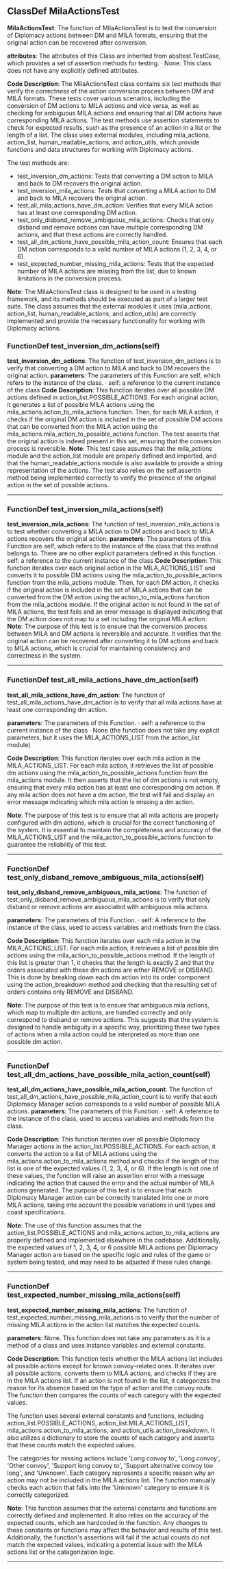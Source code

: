 ## ClassDef MilaActionsTest
**MilaActionsTest**: The function of MilaActionsTest is to test the conversion of Diplomacy actions between DM and MILA formats, ensuring that the original action can be recovered after conversion.

**attributes**: The attributes of this Class are inherited from absltest.TestCase, which provides a set of assertion methods for testing. 
· None: This class does not have any explicitly defined attributes.

**Code Description**: The MilaActionsTest class contains six test methods that verify the correctness of the action conversion process between DM and MILA formats. These tests cover various scenarios, including the conversion of DM actions to MILA actions and vice versa, as well as checking for ambiguous MILA actions and ensuring that all DM actions have corresponding MILA actions. The test methods use assertion statements to check for expected results, such as the presence of an action in a list or the length of a list. The class uses external modules, including mila_actions, action_list, human_readable_actions, and action_utils, which provide functions and data structures for working with Diplomacy actions.

The test methods are: 
- test_inversion_dm_actions: Tests that converting a DM action to MILA and back to DM recovers the original action.
- test_inversion_mila_actions: Tests that converting a MILA action to DM and back to MILA recovers the original action.
- test_all_mila_actions_have_dm_action: Verifies that every MILA action has at least one corresponding DM action.
- test_only_disband_remove_ambiguous_mila_actions: Checks that only disband and remove actions can have multiple corresponding DM actions, and that these actions are correctly handled.
- test_all_dm_actions_have_possible_mila_action_count: Ensures that each DM action corresponds to a valid number of MILA actions (1, 2, 3, 4, or 6).
- test_expected_number_missing_mila_actions: Tests that the expected number of MILA actions are missing from the list, due to known limitations in the conversion process.

**Note**: The MilaActionsTest class is designed to be used in a testing framework, and its methods should be executed as part of a larger test suite. The class assumes that the external modules it uses (mila_actions, action_list, human_readable_actions, and action_utils) are correctly implemented and provide the necessary functionality for working with Diplomacy actions.
### FunctionDef test_inversion_dm_actions(self)
**test_inversion_dm_actions**: The function of test_inversion_dm_actions is to verify that converting a DM action to MILA and back to DM recovers the original action.
**parameters**: The parameters of this Function are self, which refers to the instance of the class.
· self: a reference to the current instance of the class
**Code Description**: This function iterates over all possible DM actions defined in action_list.POSSIBLE_ACTIONS. For each original action, it generates a list of possible MILA actions using the mila_actions.action_to_mila_actions function. Then, for each MILA action, it checks if the original DM action is included in the set of possible DM actions that can be converted from the MILA action using the mila_actions.mila_action_to_possible_actions function. The test asserts that the original action is indeed present in this set, ensuring that the conversion process is reversible.
**Note**: This test case assumes that the mila_actions module and the action_list module are properly defined and imported, and that the human_readable_actions module is also available to provide a string representation of the actions. The test also relies on the self.assertIn method being implemented correctly to verify the presence of the original action in the set of possible actions.
***
### FunctionDef test_inversion_mila_actions(self)
**test_inversion_mila_actions**: The function of test_inversion_mila_actions is to test whether converting a MILA action to DM actions and back to MILA actions recovers the original action.
**parameters**: The parameters of this Function are self, which refers to the instance of the class that this method belongs to. There are no other explicit parameters defined in this function.
· self: a reference to the current instance of the class
**Code Description**: This function iterates over each original action in the MILA_ACTIONS_LIST and converts it to possible DM actions using the mila_action_to_possible_actions function from the mila_actions module. Then, for each DM action, it checks if the original action is included in the set of MILA actions that can be converted from the DM action using the action_to_mila_actions function from the mila_actions module. If the original action is not found in the set of MILA actions, the test fails and an error message is displayed indicating that the DM action does not map to a set including the original MILA action.
**Note**: The purpose of this test is to ensure that the conversion process between MILA and DM actions is reversible and accurate. It verifies that the original action can be recovered after converting it to DM actions and back to MILA actions, which is crucial for maintaining consistency and correctness in the system.
***
### FunctionDef test_all_mila_actions_have_dm_action(self)
**test_all_mila_actions_have_dm_action**: The function of test_all_mila_actions_have_dm_action is to verify that all mila actions have at least one corresponding dm action.

**parameters**: The parameters of this Function.
· self: a reference to the current instance of the class
· None (the function does not take any explicit parameters, but it uses the MILA_ACTIONS_LIST from the action_list module)

**Code Description**: This function iterates over each mila action in the MILA_ACTIONS_LIST. For each mila action, it retrieves the list of possible dm actions using the mila_action_to_possible_actions function from the mila_actions module. It then asserts that the list of dm actions is not empty, ensuring that every mila action has at least one corresponding dm action. If any mila action does not have a dm action, the test will fail and display an error message indicating which mila action is missing a dm action.

**Note**: The purpose of this test is to ensure that all mila actions are properly configured with dm actions, which is crucial for the correct functioning of the system. It is essential to maintain the completeness and accuracy of the MILA_ACTIONS_LIST and the mila_action_to_possible_actions function to guarantee the reliability of this test.
***
### FunctionDef test_only_disband_remove_ambiguous_mila_actions(self)
**test_only_disband_remove_ambiguous_mila_actions**: The function of test_only_disband_remove_ambiguous_mila_actions is to verify that only disband or remove actions are associated with ambiguous mila actions.

**parameters**: The parameters of this Function.
· self: A reference to the instance of the class, used to access variables and methods from the class.

**Code Description**: This function iterates over each mila action in the MILA_ACTIONS_LIST. For each mila action, it retrieves a list of possible dm actions using the mila_action_to_possible_actions method. If the length of this list is greater than 1, it checks that the length is exactly 2 and that the orders associated with these dm actions are either REMOVE or DISBAND. This is done by breaking down each dm action into its order component using the action_breakdown method and checking that the resulting set of orders contains only REMOVE and DISBAND.

**Note**: The purpose of this test is to ensure that ambiguous mila actions, which map to multiple dm actions, are handled correctly and only correspond to disband or remove actions. This suggests that the system is designed to handle ambiguity in a specific way, prioritizing these two types of actions when a mila action could be interpreted as more than one possible dm action.
***
### FunctionDef test_all_dm_actions_have_possible_mila_action_count(self)
**test_all_dm_actions_have_possible_mila_action_count**: The function of test_all_dm_actions_have_possible_mila_action_count is to verify that each Diplomacy Manager action corresponds to a valid number of possible MILA actions.
**parameters**: The parameters of this Function.
· self: A reference to the instance of the class, used to access variables and methods from the class.

**Code Description**: This function iterates over all possible Diplomacy Manager actions in the action_list.POSSIBLE_ACTIONS. For each action, it converts the action to a list of MILA actions using the mila_actions.action_to_mila_actions method and checks if the length of this list is one of the expected values (1, 2, 3, 4, or 6). If the length is not one of these values, the function will raise an assertion error with a message indicating the action that caused the error and the actual number of MILA actions generated. The purpose of this test is to ensure that each Diplomacy Manager action can be correctly translated into one or more MILA actions, taking into account the possible variations in unit types and coast specifications.

**Note**: The use of this function assumes that the action_list.POSSIBLE_ACTIONS and mila_actions.action_to_mila_actions are properly defined and implemented elsewhere in the codebase. Additionally, the expected values of 1, 2, 3, 4, or 6 possible MILA actions per Diplomacy Manager action are based on the specific logic and rules of the game or system being tested, and may need to be adjusted if these rules change.
***
### FunctionDef test_expected_number_missing_mila_actions(self)
**test_expected_number_missing_mila_actions**: The function of test_expected_number_missing_mila_actions is to verify that the number of missing MILA actions in the action list matches the expected counts.

**parameters**: None. This function does not take any parameters as it is a method of a class and uses instance variables and external constants.

**Code Description**: This function tests whether the MILA actions list includes all possible actions except for known convoy-related ones. It iterates over all possible actions, converts them to MILA actions, and checks if they are in the MILA actions list. If an action is not found in the list, it categorizes the reason for its absence based on the type of action and the convoy route. The function then compares the counts of each category with the expected values.

The function uses several external constants and functions, including action_list.POSSIBLE_ACTIONS, action_list.MILA_ACTIONS_LIST, mila_actions.action_to_mila_actions, and action_utils.action_breakdown. It also utilizes a dictionary to store the counts of each category and asserts that these counts match the expected values.

The categories for missing actions include 'Long convoy to', 'Long convoy', 'Other convoy', 'Support long convoy to', 'Support alternative convoy too long', and 'Unknown'. Each category represents a specific reason why an action may not be included in the MILA actions list. The function manually checks each action that falls into the 'Unknown' category to ensure it is correctly categorized.

**Note**: This function assumes that the external constants and functions are correctly defined and implemented. It also relies on the accuracy of the expected counts, which are hardcoded in the function. Any changes to these constants or functions may affect the behavior and results of this test. Additionally, the function's assertions will fail if the actual counts do not match the expected values, indicating a potential issue with the MILA actions list or the categorization logic.
***
